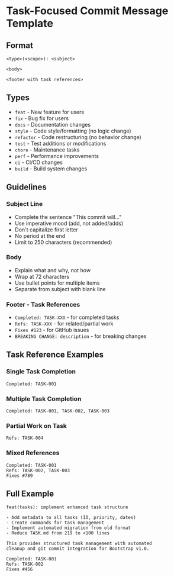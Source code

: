 # Task-Focused Commit Message Template

## Format
```
<type>(<scope>): <subject>

<body>

<footer with task references>
```

## Types
- `feat` - New feature for users
- `fix` - Bug fix for users  
- `docs` - Documentation changes
- `style` - Code style/formatting (no logic change)
- `refactor` - Code restructuring (no behavior change)  
- `test` - Test additions or modifications
- `chore` - Maintenance tasks
- `perf` - Performance improvements
- `ci` - CI/CD changes
- `build` - Build system changes

## Guidelines

### Subject Line
- Complete the sentence "This commit will..."
- Use imperative mood (add, not added/adds)
- Don't capitalize first letter
- No period at the end
- Limit to 250 characters (recommended)

### Body
- Explain what and why, not how
- Wrap at 72 characters
- Use bullet points for multiple items
- Separate from subject with blank line

### Footer - Task References
- `Completed: TASK-XXX` - for completed tasks
- `Refs: TASK-XXX` - for related/partial work
- `Fixes #123` - for GitHub issues
- `BREAKING CHANGE: description` - for breaking changes

## Task Reference Examples

### Single Task Completion
```
Completed: TASK-001
```

### Multiple Task Completion
```
Completed: TASK-001, TASK-002, TASK-003
```

### Partial Work on Task
```
Refs: TASK-004
```

### Mixed References
```
Completed: TASK-001
Refs: TASK-002, TASK-003
Fixes #789
```

## Full Example
```
feat(tasks): implement enhanced task structure

- Add metadata to all tasks (ID, priority, dates)
- Create commands for task management
- Implement automated migration from old format
- Reduce TASK.md from 219 to <100 lines

This provides structured task management with automated
cleanup and git commit integration for Bootstrap v1.0.

Completed: TASK-001
Refs: TASK-002
Fixes #456
```